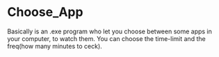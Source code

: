 # Choose_App
Basically is an .exe program who let you choose between some apps in your computer, to watch them.
You can choose the time-limit and the freq(how many minutes to ceck).

